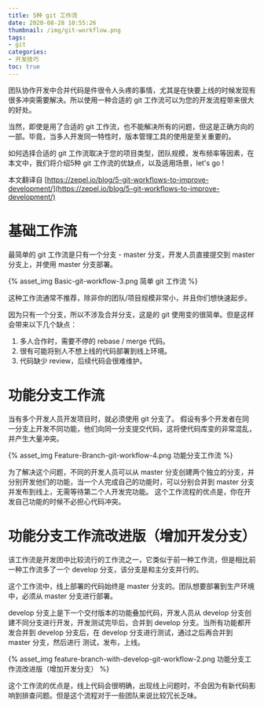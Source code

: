 ```yaml
---
title: 5种 git 工作流
date: 2020-08-28 10:55:26
thumbnail: /img/git-workflow.png
tags: 
- git
categories:
- 开发技巧
toc: true
---
```

团队协作开发中合并代码是件很令人头疼的事情，尤其是在快要上线的时候发现有很多冲突需要解决。所以使用一种合适的 git 工作流可以为您的开发流程带来很大的好处。

当然，即使是用了合适的 git 工作流，也不能解决所有的问题，但这是正确方向的一部。毕竟，当多人开发同一特性时，版本管理工具的使用是至关重要的。

如何选择合适的 git 工作流取决于您的项目类型，团队规模，发布频率等因素，在本文中，我们将介绍5种 git 工作流的优缺点，以及适用场景，let's go !
<!-- more -->
本文翻译自 [https://zepel.io/blog/5-git-workflows-to-improve-development/](https://zepel.io/blog/5-git-workflows-to-improve-development/)

# 基础工作流
最简单的 git 工作流是只有一个分支 - master 分支，开发人员直接提交到 master 分支上，并使用 master 分支部署。

{% asset_img Basic-git-workflow-3.png 简单 git 工作流 %}

这种工作流通常不推荐，除非你的团队/项目规模非常小，并且你们想快速起步。

因为只有一个分支，所以不涉及合并分支，这是的 git 使用变的很简单。但是这样会带来以下几个缺点：
1. 多人合作时，需要不停的 rebase / merge 代码。
2. 很有可能将别人不想上线的代码部署到线上环境。
3. 代码缺少 review，后续代码会很难维护。

# 功能分支工作流
当有多个开发人员开发项目时，就必须使用 git 分支了。
假设有多个开发者在同一分支上开发不同功能，他们向同一分支提交代码，这将使代码库变的非常混乱，并产生大量冲突。

{% asset_img Feature-Branch-git-workflow-4.png 功能分支工作流 %}

为了解决这个问题，不同的开发人员可以从 master 分支创建两个独立的分支，并分别开发他们的功能，当一个人完成自己的功能时，可以分别合并到 master 分支并发布到线上，无需等待第二个人开发完功能。
这个工作流程的优点是，你在开发自己功能的时候不必担心代码冲突。

# 功能分支工作流改进版（增加开发分支）

该工作流是开发团中比较流行的工作流之一，它类似于前一种工作流，但是相比前一种工作流多了一个 develop 分支，该分支是和主分支并行的。

这个工作流中，线上部署的代码始终是 master 分支的。团队想要部署到生产环境中，必须从 master 分支进行部署。

develop 分支上是下一个交付版本的功能叠加代码，开发人员从 develop 分支创建不同分支进行开发，开发测试完毕后，合并到 develop 分支。当所有功能都开发合并到 develop 分支后，在 develop 分支进行测试，通过之后再合并到 master 分支，然后进行 测试，发布，上线。

{% asset_img feature-branch-with-develop-git-workflow-2.png 功能分支工作流改进版（增加开发分支） %}

这个工作流的优点是，线上代码会很明确，出现线上问题时，不会因为有新代码影响到排查问题。但是这个流程对于一些团队来说比较冗长乏味。